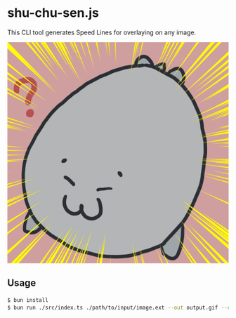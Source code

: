 # shu-chu-sen.js

This CLI tool generates Speed Lines for overlaying on any image.

![shu-chu-sen](output.gif)

## Usage

```sh
$ bun install
$ bun run ./src/index.ts ./path/to/input/image.ext --out output.gif --color yellow --frame 12 --sizeRatio 0.25 --rotation
```
